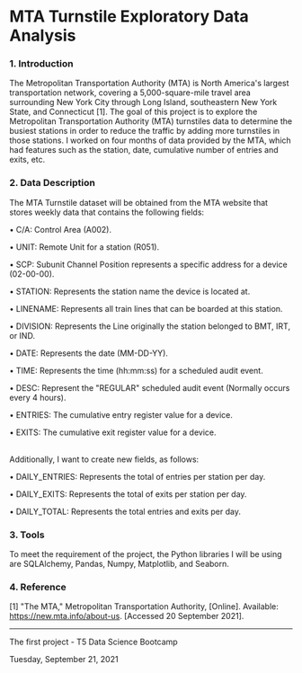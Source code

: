 # MTA Turnstile Exploratory Data Analysis

### 1.	Introduction

The Metropolitan Transportation Authority (MTA) is North America's largest transportation network, covering a 5,000-square-mile travel area surrounding New York City through Long Island, southeastern New York State, and Connecticut [1]. The goal of this project is to explore the Metropolitan Transportation Authority (MTA) turnstiles data to determine the busiest stations in order to reduce the traffic by adding more turnstiles in those stations. I worked on four months of data provided by the MTA, which had features such as the station, date, cumulative number of entries and exits, etc.

### 2.	Data Description

The MTA Turnstile dataset will be obtained from the MTA website that stores weekly data that contains the following fields:

•	C/A: Control Area (A002).

•	UNIT: Remote Unit for a station (R051).

•	SCP: Subunit Channel Position represents a specific address for a device (02-00-00).

•	STATION: Represents the station name the device is located at.

•	LINENAME: Represents all train lines that can be boarded at this station.

•	DIVISION: Represents the Line originally the station belonged to BMT, IRT, or IND.

•	DATE: Represents the date (MM-DD-YY).

•	TIME: Represents the time (hh:mm:ss) for a scheduled audit event.

•	DESC: Represent the "REGULAR" scheduled audit event (Normally occurs every 4 hours).

•	ENTRIES: The cumulative entry register value for a device.

•	EXITS: The cumulative exit register value for a device.

<br>
Additionally, I want to create new fields, as follows:

•	DAILY_ENTRIES: Represents the total of entries per station per day.

•	DAILY_EXITS: Represents the total of exits per station per day.

•	DAILY_TOTAL: Represents the total entries and exits per day.

### 3.	Tools

To meet the requirement of the project, the Python libraries I will be using are SQLAlchemy, Pandas, Numpy, Matplotlib, and Seaborn. 
 
### 4.	Reference

[1] 	"The MTA," Metropolitan Transportation Authority, [Online]. Available: https://new.mta.info/about-us. [Accessed 20 September 2021].



*********************************************
The first project - T5 Data Science Bootcamp

Tuesday, September 21, 2021
